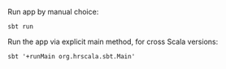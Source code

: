 Run app by manual choice:

    sbt run

Run the app via explicit main method, for cross Scala versions:

    sbt '+runMain org.hrscala.sbt.Main'
